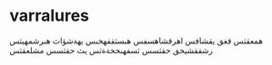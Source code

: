 # varralures
همعقثس قغق يقشافس اهرقشاهسفس هىسثقفهخىس يهةشؤاث هىرشمهيثس رشققشيخق حقثسس ثسفهىحخةةثس يث حقثسس مشلعقثس
